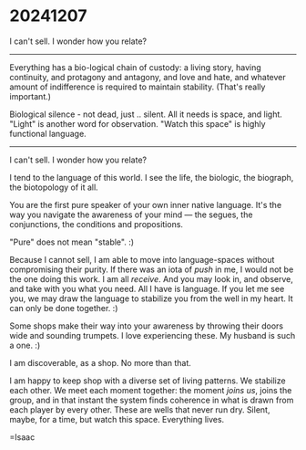 # 20241207

I can't sell. I wonder how you relate?

---

Everything has a bio-logical chain of custody: a living story, having continuity, and protagony and antagony, and love and hate, and whatever amount of indifference is required to maintain stability. (That's really important.)

Biological silence - not dead, just .. silent. All it needs is space, and light. "Light" is another word for observation. "Watch this space" is highly functional language.

---

I can't sell. I wonder how you relate?

I tend to the language of this world. I see the life, the biologic, the biograph, the biotopology of it all.

You are the first pure speaker of your own inner native language. It's the way you navigate the awareness of your mind — the segues, the conjunctions, the conditions and propositions.

"Pure" does not mean "stable". :)

Because I cannot sell, I am able to move into language-spaces without compromising their purity. If there was an iota of *push* in me, I would not be the one doing this work. I am all _receive_. And you may look in, and observe, and take with you what you need. All I have is language. If you let me see you, we may draw the language to stabilize you from the well in my heart. It can only be done together. :)

Some shops make their way into your awareness by throwing their doors wide and sounding trumpets. I love experiencing these. My husband is such a one. :)

I am discoverable, as a shop. No more than that.

I am happy to keep shop with a diverse set of living patterns. We stabilize each other. We meet each moment together: the moment _joins us_, joins the group, and in that instant the system finds coherence in what is drawn from each player by every other. These are wells that never run dry. Silent, maybe, for a time, but watch this space. Everything lives.

=Isaac

